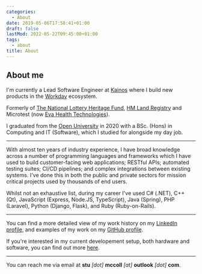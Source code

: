 ```yaml
---
categories:
  - About
date: 2019-05-06T17:58:41+01:00
draft: false
lastMod: 2022-05-22T09:45:00+01:00
tags:
  - about
title: About
---
```


## About me

I'm currently a Lead Software Engineer at [Kainos](https://www.kainos.com)
where I build new products in the [Workday](https://www.workday.com) ecosystem.

Formerly of
[The National Lottery Heritage Fund](https://www.heritagefund.org.uk),
[HM Land Registry](https://www.gov.uk/government/organisations/land-registry)
and Microtest (now [Eva Health Technologies](https://evahealth.co.uk/)).

I graduated from the [Open University](http://open.ac.uk) in 2020 with a BSc.
(Hons) in Computing and IT (Software), which I studied for alongside my
day job.

---

With almost ten years of industry experience, I have broad knowledge across a
number of programming languages and frameworks which I have used to build
customer-facing web applications; RESTful APIs; automated testing suites;
CI/CD pipelines; and complex integrations between existing systems. I've done
this in both the public and private sectors for mission critical projects
used by thousands of end users.

Whilst not an exhaustive list, during my career I've used C# (.NET), C++ (Qt),
JavaScript (Express, Node.JS, TypeScript), Java (Spring), PHP (Laravel),
Python (Django, Flask), and Ruby (Ruby-on-Rails).

---

You can find a more detailed view of my work history on my
[LinkedIn profile](https://www.linkedin.com/in/stuart-mccoll), and examples of
my work on my [GitHub profile](https://www.github.com/stuartmccoll).

If you're interested in my current developement setup, both hardware and
software, you can find out more [here](/uses).

---

You can reach me via email at **stu** *[dot]* **mccoll** *[at]* **outlook**
*[dot]* **com**.
